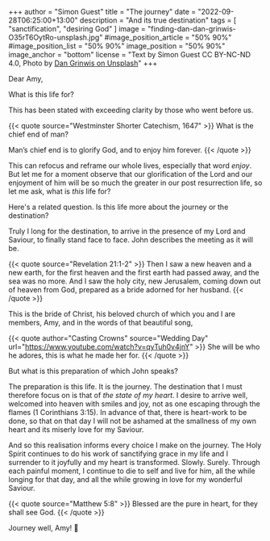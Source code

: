 +++
author = "Simon Guest"
title = "The journey"
date = "2022-09-28T06:25:00+13:00"
description = "And its true destination"
tags = [ "sanctification", "desiring God" ]
image = "finding-dan-dan-grinwis-O35rT6OytRo-unsplash.jpg"
#image_position_article = "50% 90%"
#image_position_list = "50% 90%"
image_position = "50% 90%"
image_anchor = "bottom"
license = "Text by Simon Guest CC BY-NC-ND 4.0, Photo by [Dan Grinwis on Unsplash](https://unsplash.com/photos/O35rT6OytRo)"
+++

Dear Amy,

What is this life for?

This has been stated with exceeding clarity by those who went before us.

{{< quote source="Westminster Shorter Catechism, 1647" >}}
What is the chief end of man?

Man’s chief end is to glorify God, and to enjoy him forever.
{{< /quote >}}

This can refocus and reframe our whole lives, especially that word _enjoy_. But let me for a moment observe that our glorification of the Lord and our enjoyment of him will be so much the greater in our post resurrection life, so let me ask, what is _this_ life for?

Here's a related question. Is this life more about the journey or the destination?

Truly I long for the destination, to arrive in the presence of my Lord and Saviour, to finally stand face to face. John describes the meeting as it will be.

{{< quote source="Revelation 21:1-2" >}}
Then I saw a new heaven and a new earth, for the first heaven and the first earth had passed away, and the sea was no more. And I saw the holy city, new Jerusalem, coming down out of heaven from God, prepared as a bride adorned for her husband.
{{< /quote >}}

This is the bride of Christ, his beloved church of which you and I are members, Amy, and in the words of that beautiful song,

{{< quote author="Casting Crowns" source="Wedding Day" url="https://www.youtube.com/watch?v=qyTuh0v4jnY" >}}
She will be who he adores, this is what he made her for.
{{< /quote >}}

But what is this preparation of which John speaks?

The preparation is this life. It is the journey. The destination that I must therefore focus on is that of _the state of my heart_. I desire to arrive well, welcomed into heaven with smiles and joy, not as one escaping through the flames (1 Corinthians 3:15). In advance of that, there is heart-work to be done, so that on that day I will not be ashamed at the smallness of my own heart and its miserly love for my Saviour.

And so this realisation informs every choice I make on the journey. The Holy Spirit continues to do his work of sanctifying grace in my life and I surrender to it joyfully and my heart is transformed. Slowly. Surely. Through each painful moment, I continue to die to self and live for him, all the while longing for that day, and all the while growing in love for my wonderful Saviour.

{{< quote source="Matthew 5:8" >}}
Blessed are the pure in heart, for they shall see God.
{{< /quote >}}

Journey well, Amy!  🙏
